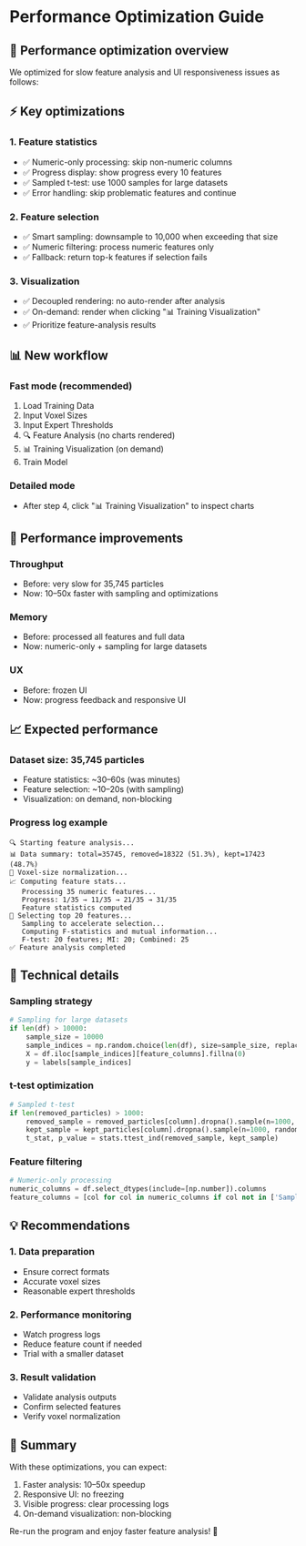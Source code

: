 # Performance Optimization Guide

## 🚀 Performance optimization overview

We optimized for slow feature analysis and UI responsiveness issues as follows:

## ⚡ Key optimizations

### 1. Feature statistics
- ✅ Numeric-only processing: skip non-numeric columns
- ✅ Progress display: show progress every 10 features
- ✅ Sampled t-test: use 1000 samples for large datasets
- ✅ Error handling: skip problematic features and continue

### 2. Feature selection
- ✅ Smart sampling: downsample to 10,000 when exceeding that size
- ✅ Numeric filtering: process numeric features only
- ✅ Fallback: return top-k features if selection fails

### 3. Visualization
- ✅ Decoupled rendering: no auto-render after analysis
- ✅ On-demand: render when clicking "📊 Training Visualization"
- ✅ Prioritize feature-analysis results

## 📊 New workflow

### Fast mode (recommended)
1. Load Training Data
2. Input Voxel Sizes
3. Input Expert Thresholds
4. 🔍 Feature Analysis (no charts rendered)
5. 📊 Training Visualization (on demand)
6. Train Model

### Detailed mode
- After step 4, click "📊 Training Visualization" to inspect charts

## 🎯 Performance improvements

### Throughput
- Before: very slow for 35,745 particles
- Now: 10–50x faster with sampling and optimizations

### Memory
- Before: processed all features and full data
- Now: numeric-only + sampling for large datasets

### UX
- Before: frozen UI
- Now: progress feedback and responsive UI

## 📈 Expected performance

### Dataset size: 35,745 particles
- Feature statistics: ~30–60s (was minutes)
- Feature selection: ~10–20s (with sampling)
- Visualization: on demand, non-blocking

### Progress log example
```
🔍 Starting feature analysis...
📊 Data summary: total=35745, removed=18322 (51.3%), kept=17423 (48.7%)
📏 Voxel-size normalization...
📈 Computing feature stats...
   Processing 35 numeric features...
   Progress: 1/35 → 11/35 → 21/35 → 31/35
   Feature statistics computed
🎯 Selecting top 20 features...
   Sampling to accelerate selection...
   Computing F-statistics and mutual information...
   F-test: 20 features; MI: 20; Combined: 25
✅ Feature analysis completed
```

## 🔧 Technical details

### Sampling strategy
```python
# Sampling for large datasets
if len(df) > 10000:
    sample_size = 10000
    sample_indices = np.random.choice(len(df), size=sample_size, replace=False)
    X = df.iloc[sample_indices][feature_columns].fillna(0)
    y = labels[sample_indices]
```

### t-test optimization
```python
# Sampled t-test
if len(removed_particles) > 1000:
    removed_sample = removed_particles[column].dropna().sample(n=1000, random_state=42)
    kept_sample = kept_particles[column].dropna().sample(n=1000, random_state=42)
    t_stat, p_value = stats.ttest_ind(removed_sample, kept_sample)
```

### Feature filtering
```python
# Numeric-only processing
numeric_columns = df.select_dtypes(include=[np.number]).columns
feature_columns = [col for col in numeric_columns if col not in ['SampleID', 'label']]
```

## 💡 Recommendations

### 1. Data preparation
- Ensure correct formats
- Accurate voxel sizes
- Reasonable expert thresholds

### 2. Performance monitoring
- Watch progress logs
- Reduce feature count if needed
- Trial with a smaller dataset

### 3. Result validation
- Validate analysis outputs
- Confirm selected features
- Verify voxel normalization

## 🎉 Summary

With these optimizations, you can expect:

1. Faster analysis: 10–50x speedup
2. Responsive UI: no freezing
3. Visible progress: clear processing logs
4. On-demand visualization: non-blocking

Re-run the program and enjoy faster feature analysis! 🚀
